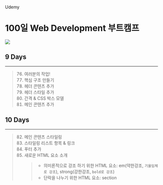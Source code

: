 Udemy

# 100일 Web Development 부트캠프

[<img src="https://img.shields.io/badge/github-%23121011.svg?style=for-the-badge&logo=github&logoColor=white" />](https://github.com/academind/100-days-of-web-development/)

## 9 Days

<hr />

> 76. 여러분의 작업!
> 77. 핵심 구조 만들기
> 78. 헤더 콘텐츠 추가
> 79. 헤더 스타일 추가
> 80. 간격 & CSS 박스 모델
> 81. 메인 콘텐츠 추가

## 10 Days

<hr />

> 82. 메인 콘텐츠 스타일링
> 83. 스타일링 리스트 항목 & 링크
> 84. 푸터 추가
> 85. 새로운 HTML 요소 소개
>     > - 의미론적으로 강조 하기 위한 HTML 요소: em(약한강조, `기울임체로 강조`), strong(강한강조, `bold로 강조`)
>     > - 단락을 나누기 위한 HTML 요소: section
